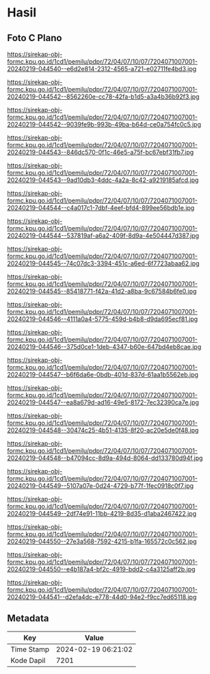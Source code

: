 # Hasil

## Foto C Plano

https://sirekap-obj-formc.kpu.go.id/1cd1/pemilu/pdpr/72/04/07/10/07/7204071007001-20240219-044540--e6d2e814-2312-4565-a721-e02711fe4bd3.jpg

https://sirekap-obj-formc.kpu.go.id/1cd1/pemilu/pdpr/72/04/07/10/07/7204071007001-20240219-044542--8562260e-cc78-42fa-b1d5-a3a4b36b92f3.jpg

https://sirekap-obj-formc.kpu.go.id/1cd1/pemilu/pdpr/72/04/07/10/07/7204071007001-20240219-044542--9039fe9b-993b-49ba-b64d-ce0a754fc0c5.jpg

https://sirekap-obj-formc.kpu.go.id/1cd1/pemilu/pdpr/72/04/07/10/07/7204071007001-20240219-044543--846dc570-0f1c-46e5-a75f-bc67ebf31fb7.jpg

https://sirekap-obj-formc.kpu.go.id/1cd1/pemilu/pdpr/72/04/07/10/07/7204071007001-20240219-044543--9ad10db3-4ddc-4a2a-8c42-a9219185afcd.jpg

https://sirekap-obj-formc.kpu.go.id/1cd1/pemilu/pdpr/72/04/07/10/07/7204071007001-20240219-044544--c4a017c1-7dbf-4eef-bfd4-899ee56bdb1e.jpg

https://sirekap-obj-formc.kpu.go.id/1cd1/pemilu/pdpr/72/04/07/10/07/7204071007001-20240219-044544--537819af-a6a2-409f-8d9a-4e504447d387.jpg

https://sirekap-obj-formc.kpu.go.id/1cd1/pemilu/pdpr/72/04/07/10/07/7204071007001-20240219-044545--74c07dc3-3394-451c-a6ed-6f7723abaa62.jpg

https://sirekap-obj-formc.kpu.go.id/1cd1/pemilu/pdpr/72/04/07/10/07/7204071007001-20240219-044545--85418771-f42a-41d2-a8ba-9c67584b6fe0.jpg

https://sirekap-obj-formc.kpu.go.id/1cd1/pemilu/pdpr/72/04/07/10/07/7204071007001-20240219-044546--4111a0a4-5775-459d-b4b8-d9da695ecf81.jpg

https://sirekap-obj-formc.kpu.go.id/1cd1/pemilu/pdpr/72/04/07/10/07/7204071007001-20240219-044546--375d0ce1-1deb-4347-b60e-647bd4eb8cae.jpg

https://sirekap-obj-formc.kpu.go.id/1cd1/pemilu/pdpr/72/04/07/10/07/7204071007001-20240219-044547--b6f6da6e-0bdb-401d-837d-61aa1b5562eb.jpg

https://sirekap-obj-formc.kpu.go.id/1cd1/pemilu/pdpr/72/04/07/10/07/7204071007001-20240219-044547--ea8a679d-ad16-49e5-8172-7ec32390ca7e.jpg

https://sirekap-obj-formc.kpu.go.id/1cd1/pemilu/pdpr/72/04/07/10/07/7204071007001-20240219-044548--30474c25-4b51-4135-8f20-ac20e5de0f48.jpg

https://sirekap-obj-formc.kpu.go.id/1cd1/pemilu/pdpr/72/04/07/10/07/7204071007001-20240219-044548--b47094cc-8d9a-494d-8064-dd133780d94f.jpg

https://sirekap-obj-formc.kpu.go.id/1cd1/pemilu/pdpr/72/04/07/10/07/7204071007001-20240219-044549--5107a07e-0d24-4729-b77f-1fec0918c0f7.jpg

https://sirekap-obj-formc.kpu.go.id/1cd1/pemilu/pdpr/72/04/07/10/07/7204071007001-20240219-044549--2df74e91-11bb-4219-8d35-d1aba2467422.jpg

https://sirekap-obj-formc.kpu.go.id/1cd1/pemilu/pdpr/72/04/07/10/07/7204071007001-20240219-044550--27e3a568-7592-4215-b1fa-165572c0c562.jpg

https://sirekap-obj-formc.kpu.go.id/1cd1/pemilu/pdpr/72/04/07/10/07/7204071007001-20240219-044550--e4b187a4-bf2c-4919-bdd2-c4a3125aff2b.jpg

https://sirekap-obj-formc.kpu.go.id/1cd1/pemilu/pdpr/72/04/07/10/07/7204071007001-20240219-044541--d2efa4dc-e778-44d0-94e2-f9cc7ed65118.jpg


## Metadata

| Key        | Value               |
| ---------- | ------------------- |
| Time Stamp | 2024-02-19 06:21:02 |
| Kode Dapil | 7201                |



